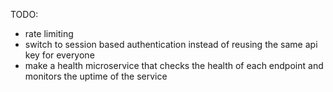 TODO:
- rate limiting
- switch to session based authentication instead of reusing the same api key for everyone
- make a health microservice that checks the health of each endpoint and monitors the uptime of the service
